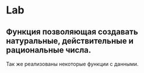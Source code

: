 # Lab
Функция позволяющая создавать натуральные, действительные и рациональные числа.
---
Так же реализованы некоторые функции с данными.
